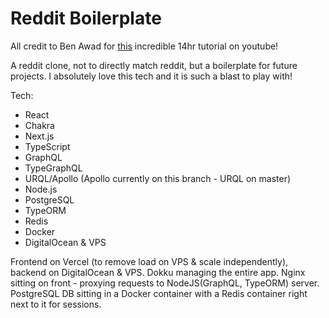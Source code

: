 # Reddit Boilerplate

All credit to Ben Awad for [this](https://www.youtube.com/watch?v=I6ypD7qv3Z8) incredible 14hr tutorial on youtube!

A reddit clone, not to directly match reddit, but a boilerplate for future projects. I absolutely love this tech and it is such a blast to play with!

Tech:

- React
- Chakra
- Next.js
- TypeScript
- GraphQL
- TypeGraphQL
- URQL/Apollo (Apollo currently on this branch - URQL on master)
- Node.js
- PostgreSQL
- TypeORM
- Redis
- Docker
- DigitalOcean & VPS

Frontend on Vercel (to remove load on VPS & scale independently), backend on DigitalOcean & VPS. Dokku managing the entire app. Nginx sitting on front - proxying requests to NodeJS(GraphQL, TypeORM) server. PostgreSQL DB sitting in a Docker container with a Redis container right next to it for sessions.
